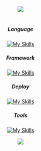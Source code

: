 <div align="center">
<img src="https://capsule-render.vercel.app/api?type=waving&color=auto&height=250&section=header&text=Changki&nbsp;Github!&fontSize=90" />
<div></div>
  <br>
<div>
</p>
  <h5>Language</h5>
  
  [![My Skills](https://skillicons.dev/icons?i=java,js)](https://skillicons.dev)
  
  <h5>Framework</h5>
  
  [![My Skills](https://skillicons.dev/icons?i=spring,react)](https://skillicons.dev)

  <h5>Deploy</h5>

  [![My Skills](https://skillicons.dev/icons?i=aws,docker,nginx,githubactions)](https://skillicons.dev)

  <h5>Tools</h5>

  [![My Skills](https://skillicons.dev/icons?i=git,notion,vscode,idea)](https://skillicons.dev)

<img src="https://capsule-render.vercel.app/api?type=waving&color=auto&height=100&section=footer&fontSize=90" />
</div>
